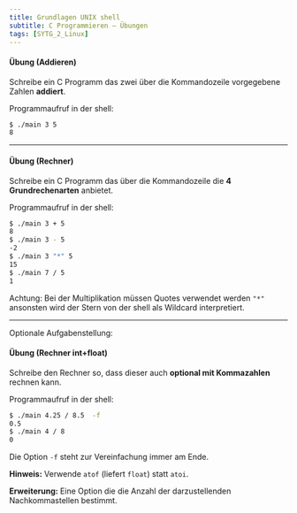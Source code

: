 ```yaml
---
title: Grundlagen UNIX shell
subtitle: C Programmieren – Übungen
tags: [SYTG_2_Linux]
---
```




#### Übung (Addieren)

Schreibe ein C Programm das zwei über die Kommandozeile vorgegebene Zahlen **addiert**. 

Programmaufruf in der shell:

```bash
$ ./main 3 5
8
```



---

#### Übung (Rechner)

Schreibe ein C Programm das über die Kommandozeile die **4 Grundrechenarten** anbietet. 

Programmaufruf in der shell:

```bash
$ ./main 3 + 5
8
$ ./main 3 - 5
-2
$ ./main 3 "*" 5
15
$ ./main 7 / 5
1
```

Achtung: Bei der Multiplikation müssen Quotes verwendet werden `"*"` ansonsten wird der Stern von der shell als Wildcard interpretiert.



---

Optionale Aufgabenstellung:

#### Übung (Rechner int+float)

Schreibe den Rechner so, dass dieser auch **optional mit Kommazahlen** rechnen kann.

Programmaufruf in der shell:

```bash
$ ./main 4.25 / 8.5  -f
0.5
$ ./main 4 / 8
0
```

Die Option `-f` steht zur Vereinfachung immer am Ende.

**Hinweis:** Verwende `atof` (liefert `float`) statt `atoi`.

**Erweiterung:** Eine Option die die Anzahl der darzustellenden Nachkommastellen bestimmt.

